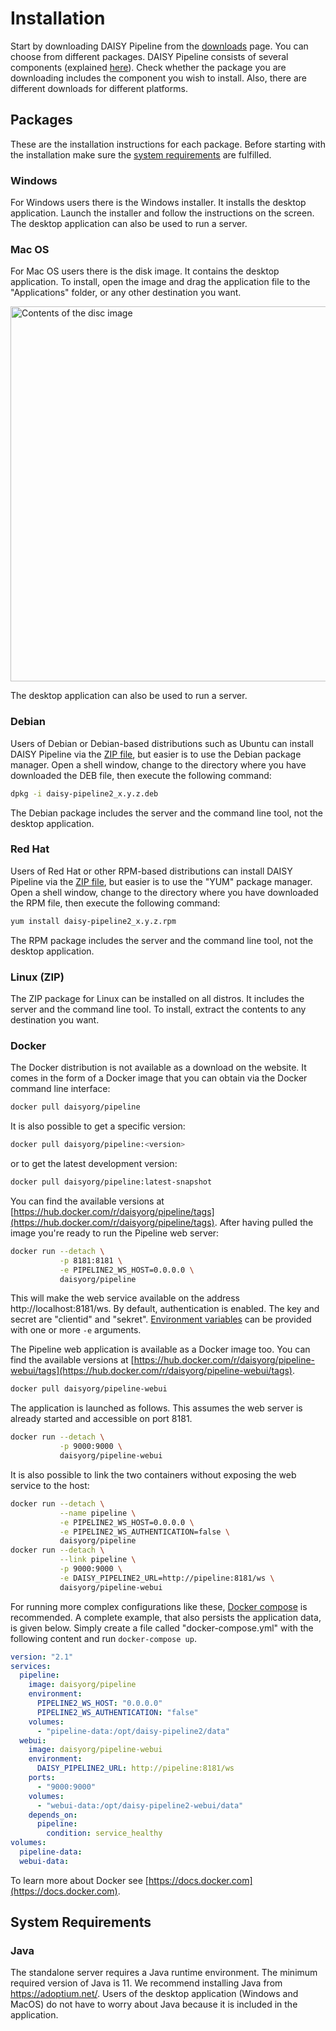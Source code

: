 # Installation

Start by downloading DAISY Pipeline from the
[downloads](http://daisy.github.io/pipeline/Download.html) page. You
can choose from different packages. DAISY Pipeline consists of several
components (explained [here](User-Guide)). Check whether the package
you are downloading includes the component you wish to install. Also,
there are different downloads for different platforms.

## Packages

These are the installation instructions for each package. Before
starting with the installation make sure the
[system requirements](#system-requirements) are fulfilled.

### Windows

For Windows users there is the Windows installer. It installs the
desktop application. Launch the installer and follow the instructions
on the screen. The desktop application can also be used to run a
server.

### Mac OS

For Mac OS users there is the disk image. It contains the desktop
application. To install, open the image and drag the application file
to the "Applications" folder, or any other destination you want.

<img src="Get-Help/User-Guide/Installation/disk-image.png" alt="Contents of the disc image" width="600px"/>

The desktop application can also be used to run a server.

### Debian

Users of Debian or Debian-based distributions such as Ubuntu can
install DAISY Pipeline via the [ZIP file](#linux-zip), but easier is
to use the Debian package manager. Open a shell window, change to the
directory where you have downloaded the DEB file, then execute the
following command:

~~~sh
dpkg -i daisy-pipeline2_x.y.z.deb
~~~

The Debian package includes the server and the command line tool, not
the desktop application.

### Red Hat

Users of Red Hat or other RPM-based distributions can install DAISY
Pipeline via the [ZIP file](#linux-zip), but easier is to use the "YUM"
package manager. Open a shell window, change to the directory where
you have downloaded the RPM file, then execute the following command:

~~~sh
yum install daisy-pipeline2_x.y.z.rpm
~~~

The RPM package includes the server and the command line tool, not the
desktop application.

### Linux (ZIP)

The ZIP package for Linux can be installed on all distros. It includes
the server and the command line tool. To install, extract the contents
to any destination you want.

### Docker

The Docker distribution is not available as a download on the
website. It comes in the form of a Docker image that you can obtain
via the Docker command line interface:

~~~sh
docker pull daisyorg/pipeline
~~~

It is also possible to get a specific version:

~~~sh
docker pull daisyorg/pipeline:<version>
~~~

or to get the latest development version:

~~~sh
docker pull daisyorg/pipeline:latest-snapshot
~~~

You can find the available versions at
[https://hub.docker.com/r/daisyorg/pipeline/tags](https://hub.docker.com/r/daisyorg/pipeline/tags). After
having pulled the image you're ready to run the Pipeline web server:

~~~sh
docker run --detach \
           -p 8181:8181 \
           -e PIPELINE2_WS_HOST=0.0.0.0 \
           daisyorg/pipeline
~~~

This will make the web service available on the address
http://localhost:8181/ws. By default, authentication is enabled. The
key and secret are "clientid" and
"sekret". [Environment variables]({{site.baseurl}}/Get-Help/User-Guide/Pipeline-as-Service/#environment-variables)
can be provided with one or more `-e` arguments.

The Pipeline web application is available as a Docker image too. You
can find the available versions at
[https://hub.docker.com/r/daisyorg/pipeline-webui/tags](https://hub.docker.com/r/daisyorg/pipeline-webui/tags).

~~~sh
docker pull daisyorg/pipeline-webui
~~~

The application is launched as follows. This assumes the web server is
already started and accessible on port 8181.

~~~sh
docker run --detach \
           -p 9000:9000 \
           daisyorg/pipeline-webui
~~~

It is also possible to link the two containers without exposing the
web service to the host:

~~~sh
docker run --detach \
           --name pipeline \
           -e PIPELINE2_WS_HOST=0.0.0.0 \
           -e PIPELINE2_WS_AUTHENTICATION=false \
           daisyorg/pipeline
docker run --detach \
           --link pipeline \
           -p 9000:9000 \
           -e DAISY_PIPELINE2_URL=http://pipeline:8181/ws \
           daisyorg/pipeline-webui
~~~

For running more complex configurations like these,
[Docker compose](https://docs.docker.com/compose/) is recommended. A
complete example, that also persists the application data, is given
below. Simply create a file called "docker-compose.yml" with the
following content and run `docker-compose up`.

~~~yaml
version: "2.1"
services:
  pipeline:
    image: daisyorg/pipeline
    environment:
      PIPELINE2_WS_HOST: "0.0.0.0"
      PIPELINE2_WS_AUTHENTICATION: "false"
    volumes:
      - "pipeline-data:/opt/daisy-pipeline2/data"
  webui:
    image: daisyorg/pipeline-webui
    environment:
      DAISY_PIPELINE2_URL: http://pipeline:8181/ws
    ports:
      - "9000:9000"
    volumes:
      - "webui-data:/opt/daisy-pipeline2-webui/data"
    depends_on:
      pipeline:
        condition: service_healthy
volumes:
  pipeline-data:
  webui-data:
~~~

To learn more about Docker see [https://docs.docker.com](https://docs.docker.com).

## System Requirements

### Java

The standalone server requires a Java runtime environment. The minimum
required version of Java is 11. We recommend installing Java from
https://adoptium.net/. Users of the desktop application (Windows and
MacOS) do not have to worry about Java because it is included in the
application.

